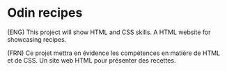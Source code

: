 # Odin recipes

(ENG) This project will show HTML and CSS skills.
A HTML website for showcasing recipes.

(FRN) Ce projet mettra en évidence les compétences en matière de HTML et de CSS.
Un site web HTML pour présenter des recettes.